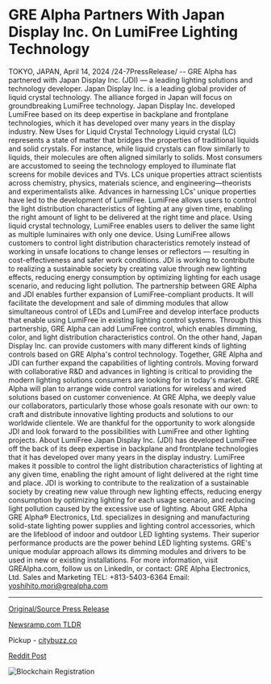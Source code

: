 # GRE Alpha Partners With Japan Display Inc. On LumiFree Lighting Technology

TOKYO, JAPAN, April 14, 2024 /24-7PressRelease/ -- GRE Alpha has partnered with Japan Display Inc. (JDI) — a leading lighting solutions and technology developer.   Japan Display Inc. is a leading global provider of liquid crystal technology.   The alliance forged in Japan will focus on groundbreaking LumiFree technology. Japan Display Inc. developed LumiFree based on its deep expertise in backplane and frontplane technologies, which it has developed over many years in the display industry.  New Uses for Liquid Crystal Technology  Liquid crystal (LC) represents a state of matter that bridges the properties of traditional liquids and solid crystals. For instance, while liquid crystals can flow similarly to liquids, their molecules are often aligned similarly to solids. Most consumers are accustomed to seeing the technology employed to illuminate flat screens for mobile devices and TVs. LCs unique properties attract scientists across chemistry, physics, materials science, and engineering—theorists and experimentalists alike. Advances in harnessing LCs' unique properties have led to the development of LumiFree.  LumiFree allows users to control the light distribution characteristics of lighting at any given time, enabling the right amount of light to be delivered at the right time and place. Using liquid crystal technology, LumiFree enables users to deliver the same light as multiple luminaires with only one device.   Using LumiFree allows customers to control light distribution characteristics remotely instead of working in unsafe locations to change lenses or reflectors — resulting in cost-effectiveness and safer work conditions.   JDI is working to contribute to realizing a sustainable society by creating value through new lighting effects, reducing energy consumption by optimizing lighting for each usage scenario, and reducing light pollution.  The partnership between GRE Alpha and JDI enables further expansion of LumiFree-compliant products. It will facilitate the development and sale of dimming modules that allow simultaneous control of LEDs and LumiFree and develop interface products that enable using LumiFree in existing lighting control systems.  Through this partnership, GRE Alpha can add LumiFree control, which enables dimming, color, and light distribution characteristics control. On the other hand, Japan Display Inc. can provide customers with many different kinds of lighting controls based on GRE Alpha's control technology.   Together, GRE Alpha and JDI can further expand the capabilities of lighting controls. Moving forward with collaborative R&D and advances in lighting is critical to providing the modern lighting solutions consumers are looking for in today's market. GRE Alpha will plan to arrange wide control variations for wireless and wired solutions based on customer convenience.   At GRE Alpha, we deeply value our collaborators, particularly those whose goals resonate with our own: to craft and distribute innovative lighting products and solutions to our worldwide clientele. We are thankful for the opportunity to work alongside JDI and look forward to the possibilities with LumiFree and other lighting projects.  About LumiFree   Japan Display Inc. (JDI) has developed LumiFree off the back of its deep expertise in backplane and frontplane technologies that it has developed over many years in the display industry. LumiFree makes it possible to control the light distribution characteristics of lighting at any given time, enabling the right amount of light delivered at the right time and place. JDI is working to contribute to the realization of a sustainable society by creating new value through new lighting effects, reducing energy consumption by optimizing lighting for each usage scenario, and reducing light pollution caused by the excessive use of lighting.  About GRE Alpha  GRE Alpha® Electronics, Ltd. specializes in designing and manufacturing solid-state lighting power supplies and lighting control accessories, which are the lifeblood of indoor and outdoor LED lighting systems. Their superior performance products are the power behind LED lighting systems. GRE's unique modular approach allows its dimming modules and drivers to be used in new or existing installations. For more information, visit GREAlpha.com, follow us on LinkedIn, or contact:   GRE Alpha Electronics, Ltd. Sales and Marketing TEL: +813-5403-6364 Email: yoshihito.mori@grealpha.com 

---

[Original/Source Press Release](https://www.24-7pressrelease.com/press-release/509855/gre-alpha-partners-with-japan-display-inc-on-lumifree-lighting-technology)
                    

[Newsramp.com TLDR](https://newsramp.com/curated-news/gre-alpha-and-japan-display-inc-partner-to-advance-lumifree-technology/c80114a9e82595830118a7f83d38a3fa) 


Pickup - [citybuzz.co](https://citybuzz.co/2024/04/14/gre-alpha-partners-with-japan-display-inc-on-lumifree-lighting-technology)
 



[Reddit Post](https://www.reddit.com/r/Energy_Climate_News/comments/1c3nm2d/gre_alpha_and_japan_display_inc_partner_to/) 



![Blockchain Registration](https://cdn.newsramp.app/24-7PressRelease/qrcode/244/14/gleeguw6.webp)